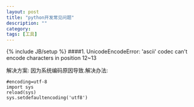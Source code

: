 ```yaml
---
layout: post
title: "python开发常见问题"
description: ""
category: 
tags: [工具]
---
```

{% include JB/setup %}
####1. UnicodeEncodeError: 'ascii' codec can't encode characters in position 12~13

  解决方案: 因为系统编码原因导致.解决办法: 
    
    #encoding=utf-8
    import sys
    reload(sys)
    sys.setdefaultencoding('utf8')

